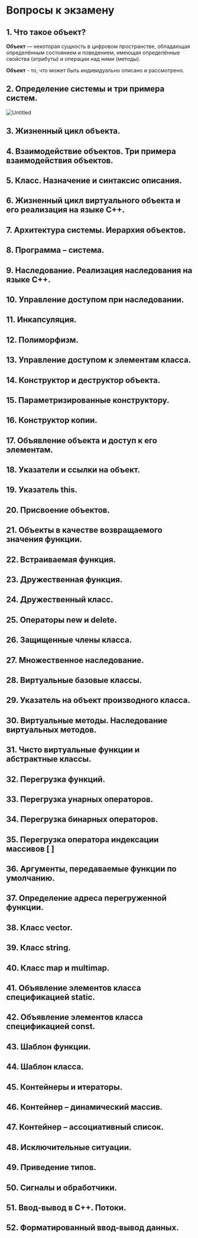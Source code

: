 # Вопросы к экзамену

## 1. Что такое объект?

**Объект** — некоторая сущность в цифровом пространстве, обладающая определённым состоянием и поведением, имеющая определённые свойства (атрибуты) и операции над ними (методы).

**Объект** - то, что может быть индивидуально описано и рассмотрено.

## 2. Определение системы и три примера систем.

![Untitled](assets/screenshot_1.png/Untitled.png)

## 3.	Жизненный цикл объекта. 


## 4.	Взаимодействие объектов. Три примера взаимодействия объектов.
## 5.	Класс. Назначение и синтаксис описания.
## 6.	Жизненный цикл виртуального объекта и его реализация на языке С++.
## 7.	Архитектура системы. Иерархия объектов.
## 8.	Программа – система. 
## 9.	Наследование. Реализация наследования на языке С++.
## 10.	Управление доступом при наследовании.
## 11.	Инкапсуляция. 
## 12.	Полиморфизм.
## 13.	Управление доступом к элементам класса.
## 14.	Конструктор и деструктор объекта.
## 15.	Параметризированные конструктору.
## 16.	Конструктор копии.
## 17.	Объявление объекта и доступ к его элементам.
## 18.	Указатели и ссылки на объект.
## 19.	Указатель this.
## 20.	Присвоение объектов.
## 21.	Объекты в качестве возвращаемого значения функции.
## 22.	Встраиваемая функция.
## 23.	Дружественная функция.
## 24.	Дружественный класс.
## 25.	Операторы new и delete.
## 26.	Защищенные члены класса.
## 27.	Множественное наследование.
## 28.	Виртуальные базовые классы.
## 29.	Указатель на объект производного класса.
## 30.	Виртуальные методы. Наследование виртуальных методов.
## 31.	Чисто виртуальные функции и абстрактные классы.
## 32.	Перегрузка функций.
## 33.	Перегрузка унарных операторов.
## 34.	Перегрузка бинарных операторов.
## 35.	Перегрузка оператора индексации массивов [ ]
## 36.	Аргументы, передаваемые функции по умолчанию.
## 37.	Определение адреса перегруженной функции.
## 38.	Класс vector.
## 39.	Класс string.
## 40.	Класс map и multimap.
## 41.	Объявление элементов класса спецификацией static.
## 42.	Объявление элементов класса спецификацией const.
## 43.	Шаблон функции.
## 44.	Шаблон класса.
## 45.	Контейнеры и итераторы.
## 46.	Контейнер – динамический массив.
## 47.	Контейнер – ассоциативный список.
## 48.	Исключительные ситуации.
## 49.	Приведение типов.
## 50.	Сигналы и обработчики.
## 51.	Ввод-вывод в С++. Потоки.
## 52.	Форматированный ввод-вывод данных.
